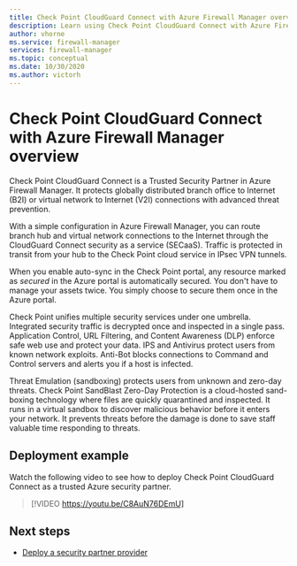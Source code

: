 ```yaml
---
title: Check Point CloudGuard Connect with Azure Firewall Manager overview
description: Learn using Check Point CloudGuard Connect with Azure Firewall Manager
author: vhorne
ms.service: firewall-manager
services: firewall-manager
ms.topic: conceptual
ms.date: 10/30/2020
ms.author: victorh
---
```


# Check Point CloudGuard Connect with Azure Firewall Manager overview

Check Point CloudGuard Connect is a Trusted Security Partner in Azure Firewall Manager. It protects globally distributed branch office to Internet (B2I) or virtual network to Internet (V2I) connections with advanced threat prevention. 

With a simple configuration in Azure Firewall Manager, you can route branch hub and virtual network connections to the Internet through the CloudGuard Connect security as a service (SECaaS). Traffic is protected in transit from your hub to the Check Point cloud service in IPsec VPN tunnels.

When you enable auto-sync in the Check Point portal, any resource marked as *secured* in the Azure portal is automatically secured. You don't have to manage your assets twice. You simply choose to secure them once in the Azure portal.

Check Point unifies multiple security services under one umbrella. Integrated security traffic is decrypted once and inspected in a single pass. Application Control, URL Filtering, and Content Awareness (DLP) enforce safe web use and protect your data. IPS and Antivirus protect users from known network exploits. Anti-Bot blocks connections to Command and Control servers and alerts you if a host is infected.

Threat Emulation (sandboxing) protects users from unknown and zero-day threats. Check Point SandBlast Zero-Day Protection is a cloud-hosted sand-boxing technology where files are quickly quarantined and inspected. It runs in a virtual sandbox to discover malicious behavior before it enters your network. It prevents threats before the damage is done to save staff valuable time responding to threats. 

## Deployment example

Watch the following video to see how to deploy Check Point CloudGuard Connect as a trusted Azure security partner.

> [!VIDEO https://youtu.be/C8AuN76DEmU]

## Next steps

- [Deploy a security partner provider](deploy-trusted-security-partner.md)